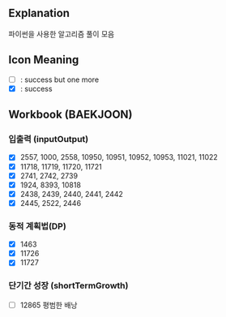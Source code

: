 ## Explanation

파이썬을 사용한 알고리즘 풀이 모음

## Icon Meaning

- [ ] : success but one more
- [x] : success

## Workbook (BAEKJOON)

### 입출력 (inputOutput)

- [x] 2557, 1000, 2558, 10950, 10951, 10952, 10953, 11021, 11022
- [x] 11718, 11719, 11720, 11721
- [x] 2741, 2742, 2739
- [x] 1924, 8393, 10818
- [x] 2438, 2439, 2440, 2441, 2442
- [x] 2445, 2522, 2446

### 동적 계획법(DP)

- [x] 1463
- [x] 11726
- [x] 11727

### 단기간 성장 (shortTermGrowth)

- [ ] 12865 평범한 배낭
